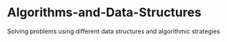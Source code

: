 # Algorithms-and-Data-Structures
Solving problems using different data structures and algorithmic strategies 
